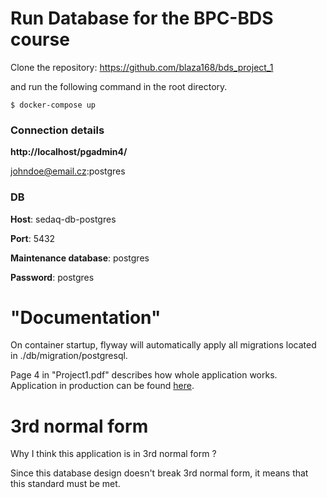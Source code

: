 # Run Database for the BPC-BDS course

Clone the repository: https://github.com/blaza168/bds_project_1

and run the following command in the root directory.
```shell
$ docker-compose up
```

### Connection details

**http://localhost/pgadmin4/**

johndoe@email.cz:postgres


### DB

**Host**: sedaq-db-postgres

**Port**: 5432

**Maintenance database**:  postgres

**Password**: postgres

# "Documentation"

On container startup, flyway will automatically apply all migrations located in ./db/migration/postgresql.

Page 4 in "Project1.pdf" describes how whole application works.
Application in production can be found [here](https://studio-effect.cz).

# 3rd normal form
Why I think this application is in 3rd normal form ?

Since this database design doesn't break 3rd normal form, it means that this standard must be met.